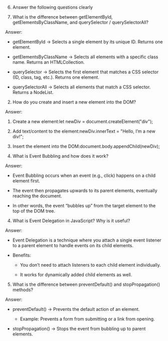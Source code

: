6. Answer the following questions clearly

1. What is the difference between getElementById, getElementsByClassName, and querySelector / querySelectorAll?

Answer:

* getElementById → Selects a single element by its unique ID. Returns one element.

* getElementsByClassName → Selects all elements with a specific class name. Returns an HTMLCollection.

* querySelector → Selects the first element that matches a CSS selector (ID, class, tag, etc.). Returns one element.

* querySelectorAll → Selects all elements that match a CSS selector. Returns a NodeList.

2. How do you create and insert a new element into the DOM?

Answer:

1. Create a new element:let newDiv = document.createElement("div");
2. Add text/content to the element:newDiv.innerText = "Hello, I’m a new div!";
3. Insert the element into the DOM:document.body.appendChild(newDiv);


3. What is Event Bubbling and how does it work?

Answer:

* Event Bubbling occurs when an event (e.g., click) happens on a child element first.

* The event then propagates upwards to its parent elements, eventually reaching the document.

* In other words, the event “bubbles up” from the target element to the top of the DOM tree.

4. What is Event Delegation in JavaScript? Why is it useful?

Answer:

* Event Delegation is a technique where you attach a single event listener to a parent element to handle events on its child elements.

* Benefits:

     * You don’t need to attach listeners to each child element individually.

    * It works for dynamically added child elements as well.

5. What is the difference between preventDefault() and stopPropagation() methods?

Answer:

* preventDefault() → Prevents the default action of an element.

    * Example: Prevents a form from submitting or a link from opening.

* stopPropagation() → Stops the event from bubbling up to parent elements.

